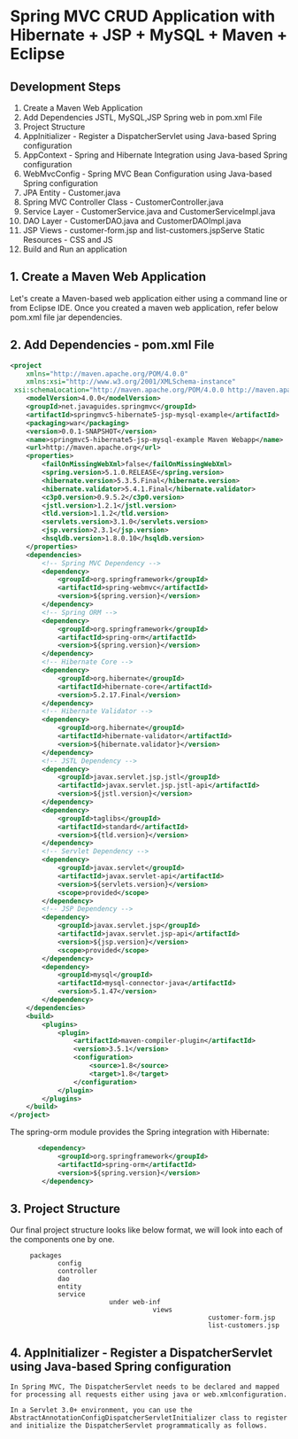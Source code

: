 # Spring MVC CRUD Application with Hibernate + JSP + MySQL + Maven + Eclipse

## Development Steps

1.   Create a Maven Web Application
2.   Add Dependencies JSTL, MySQL,JSP Spring web in pom.xml File
3.   Project Structure
4.   AppInitializer - Register a DispatcherServlet using Java-based Spring configuration
5.   AppContext - Spring and Hibernate Integration using Java-based Spring configuration
6.   WebMvcConfig - Spring MVC Bean Configuration using Java-based Spring configuration
7.   JPA Entity - Customer.java
8.   Spring MVC Controller Class - CustomerController.java
9.   Service Layer - CustomerService.java and CustomerServiceImpl.java
10.  DAO Layer - CustomerDAO.java and CustomerDAOImpl.java 
11.  JSP Views - customer-form.jsp and list-customers.jspServe Static Resources - CSS and JS
12.  Build and Run an application

 ## 1. Create a Maven Web Application
   Let's create a Maven-based web application either using a command line or from Eclipse IDE.
   Once you created a maven web application, refer below pom.xml file jar dependencies.  
   
 ## 2. Add Dependencies - pom.xml File
 
```xml
<project
    xmlns="http://maven.apache.org/POM/4.0.0"
    xmlns:xsi="http://www.w3.org/2001/XMLSchema-instance"
 xsi:schemaLocation="http://maven.apache.org/POM/4.0.0 http://maven.apache.org/maven-v4_0_0.xsd">
    <modelVersion>4.0.0</modelVersion>
    <groupId>net.javaguides.springmvc</groupId>
    <artifactId>springmvc5-hibernate5-jsp-mysql-example</artifactId>
    <packaging>war</packaging>
    <version>0.0.1-SNAPSHOT</version>
    <name>springmvc5-hibernate5-jsp-mysql-example Maven Webapp</name>
    <url>http://maven.apache.org</url>
    <properties>
        <failOnMissingWebXml>false</failOnMissingWebXml>
        <spring.version>5.1.0.RELEASE</spring.version>
        <hibernate.version>5.3.5.Final</hibernate.version>
        <hibernate.validator>5.4.1.Final</hibernate.validator>
        <c3p0.version>0.9.5.2</c3p0.version>
        <jstl.version>1.2.1</jstl.version>
        <tld.version>1.1.2</tld.version>
        <servlets.version>3.1.0</servlets.version>
        <jsp.version>2.3.1</jsp.version>
        <hsqldb.version>1.8.0.10</hsqldb.version>
    </properties>
    <dependencies>
        <!-- Spring MVC Dependency -->
        <dependency>
            <groupId>org.springframework</groupId>
            <artifactId>spring-webmvc</artifactId>
            <version>${spring.version}</version>
        </dependency>
        <!-- Spring ORM -->
        <dependency>
            <groupId>org.springframework</groupId>
            <artifactId>spring-orm</artifactId>
            <version>${spring.version}</version>
        </dependency>
        <!-- Hibernate Core -->
        <dependency>
            <groupId>org.hibernate</groupId>
            <artifactId>hibernate-core</artifactId>
            <version>5.2.17.Final</version>
        </dependency>
        <!-- Hibernate Validator -->
        <dependency>
            <groupId>org.hibernate</groupId>
            <artifactId>hibernate-validator</artifactId>
            <version>${hibernate.validator}</version>
        </dependency>
        <!-- JSTL Dependency -->
        <dependency>
            <groupId>javax.servlet.jsp.jstl</groupId>
            <artifactId>javax.servlet.jsp.jstl-api</artifactId>
            <version>${jstl.version}</version>
        </dependency>
        <dependency>
            <groupId>taglibs</groupId>
            <artifactId>standard</artifactId>
            <version>${tld.version}</version>
        </dependency>
        <!-- Servlet Dependency -->
        <dependency>
            <groupId>javax.servlet</groupId>
            <artifactId>javax.servlet-api</artifactId>
            <version>${servlets.version}</version>
            <scope>provided</scope>
        </dependency>
        <!-- JSP Dependency -->
        <dependency>
            <groupId>javax.servlet.jsp</groupId>
            <artifactId>javax.servlet.jsp-api</artifactId>
            <version>${jsp.version}</version>
            <scope>provided</scope>
        </dependency>
        <dependency>
            <groupId>mysql</groupId>
            <artifactId>mysql-connector-java</artifactId>
            <version>5.1.47</version>
        </dependency>
    </dependencies>
    <build>
        <plugins>
            <plugin>
                <artifactId>maven-compiler-plugin</artifactId>
                <version>3.5.1</version>
                <configuration>
                    <source>1.8</source>
                    <target>1.8</target>
                </configuration>
            </plugin>
        </plugins>
    </build>
</project>

```

The spring-orm module provides the Spring integration with Hibernate:

```xml
       <dependency>
            <groupId>org.springframework</groupId>
            <artifactId>spring-orm</artifactId>
            <version>${spring.version}</version>
        </dependency>

```
## 3. Project Structure
   Our final project structure looks like below format, we will look into each of the components one by one.
   
         packages
                config
                controller
                dao
                entity
                service
                             under web-inf
                                        views
			                                          customer-form.jsp
			                                          list-customers.jsp
						
## 4. AppInitializer - Register a DispatcherServlet using Java-based Spring configuration

    In Spring MVC, The DispatcherServlet needs to be declared and mapped for processing all requests either using java or web.xmlconfiguration.
	
    In a Servlet 3.0+ environment, you can use the AbstractAnnotationConfigDispatcherServletInitializer class to register and initialize the DispatcherServlet programmatically as follows.
